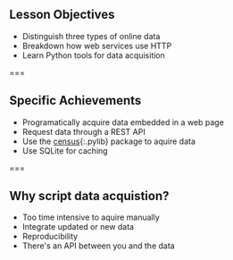 ---
---

## Lesson Objectives

- Distinguish three types of online data
- Breakdown how web services use HTTP
- Learn Python tools for data acquisition

===

## Specific Achievements

- Programatically acquire data embedded in a web page
- Request data through a REST API
- Use the [census](){:.pylib} package to aquire data
- Use SQLite for caching

===

## Why script data acquistion?

- Too time intensive to aquire manually
- Integrate updated or new data
- Reproducibility
- There's an API between you and the data
